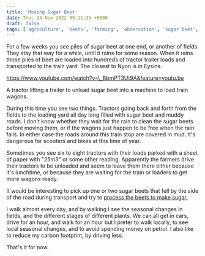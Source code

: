 ```yaml
---
title: 'Moving Sugar Beet'
date: Thu, 24 Nov 2022 09:11:35 +0000
draft: false
tags: ['agriculture', 'beets', 'farming', 'observation', 'sugar beet', 'Swiss walks', 'Video']
---
```


For a few weeks you see piles of sugar beet at one end, or another of fields. They stay that way for a while, until it rains for some reason. When it rains those piles of beet are loaded into hundreds of tractor trailer loads and transported to the train yard. The closest to Nyon is in Eysins.

https://www.youtube.com/watch?v=\_BbmPT3Ut9A&feature=youtu.be

A tractor lifting a trailer to unload sugar beet into a machine to load train wagons.

During this time you see two things. Tractors going back and forth from the fields to the loading yard all day long filled with sugar beet and muddy roads. I don't know whether they wait for the rain to clean the sugar beets before moving them, or if the wagons just happen to be free when the rain falls. In either case the roads around this train stop are covered in mud. It's dangerous for scooters and bikes at this time of year.

Sometimes you see six to eight tractors with their loads parked with a sheet of paper with "25m3" or some other reading. Apparently the farmers drive their tractors to be unloaded and seem to leave them there either because it's lunchtime, or because they are waiting for the train or loaders to get more wagons ready.

It would be interesting to pick up one or two sugar beets that fell by the side of the road during transport and try to [process the beets to make sugar.](https://www.instructables.com/Making-Sugar-From-Sugar-Beets/)

I walk almost every day, and by walking I see the seasonal changes in fields, and the different stages of different plants. We can all get in cars, drive for an hour, and walk for an hour but I prefer to walk locally, to see local seasonal changes, and to avoid spending money on petrol. I also like to reduce my carbon footprint, by driving less.

That's it for now.